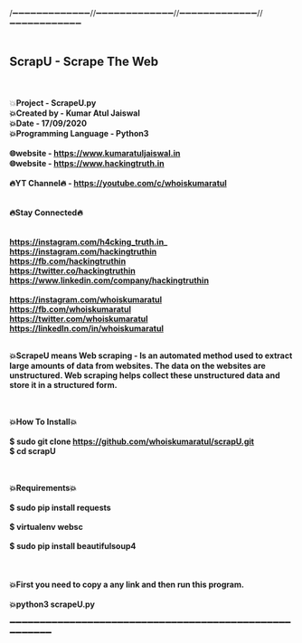 /➖➖➖➖➖➖➖➖➖➖➖➖➖//➖➖➖➖➖➖➖➖➖➖➖➖➖//➖➖➖➖➖➖➖➖➖➖➖➖➖//➖➖➖➖➖➖➖➖➖➖➖➖
<br>
<br><h2>ScrapU - Scrape The Web </h2>
<br>
<br>💥<b>Project              - ScrapeU.py
<br>💥<b>Created by           - Kumar Atul Jaiswal
<br>💥<b>Date                 - 17/09/2020
<br>💥<b>Programming Language - Python3
<br>
<br>🌐website              - https://www.kumaratuljaiswal.in
<br>🌐website              - https://www.hackingtruth.in
<br>
<br>🔥YT Channel🔥         - https://youtube.com/c/whoiskumaratul
<br>
<br>
<br>🔥Stay Connected🔥<br>
<br>
<br>https://instagram.com/h4cking_truth.in_
<br>https://instagram.com/hackingtruthin
<br>https://fb.com/hackingtruthin
<br>https://twitter.co/hackingtruthin
<br>https://www.linkedin.com/company/hackingtruthin
<br>
<br>https://instagram.com/whoiskumaratul
<br>https://fb.com/whoiskumaratul
<br>https://twitter.com/whoiskumaratul
<br>https://linkedIn.com/in/whoiskumaratul
<br>
 




<br>💥ScrapeU means Web scraping - Is an automated method used to extract large amounts of data from websites. The data on the websites are unstructured. Web scraping helps collect these unstructured data and store it in a structured form.
<br>
<br>

<br>💥How To Install💥
<br>
<br>$ sudo git clone https://github.com/whoiskumaratul/scrapU.git
<br>$ cd scrapU
<br>
<br>

<br>💥Requirements💥
<br>
<br>$ sudo pip install requests<br>
<br>$ virtualenv websc<br>
<br>$ sudo pip install beautifulsoup4<br>
<br>
<br>
<br>💥First you need to copy a any link and then run this program.
<br>
<br>💥python3 scrapeU.py











➖➖➖➖➖➖➖➖➖➖➖➖➖➖➖➖➖➖➖➖➖➖➖➖➖➖➖➖➖➖➖➖➖➖➖➖➖➖➖➖➖➖➖➖➖➖➖➖➖➖➖➖➖➖
